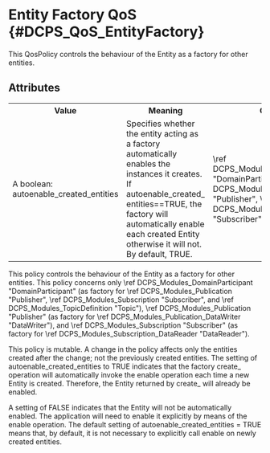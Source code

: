 Entity Factory QoS              {#DCPS_QoS_EntityFactory}
==================

This QosPolicy controls the behaviour of the Entity as a factory for other entities.

Attributes
----------
<table>
    <tr>
        <th>Value</th>
        <th>Meaning</th>
        <th>Concerns</th>
        <th>RxO</th>
        <th>Changeable</th>
    </tr>
    <tr>
        <td>
            A boolean:<br/>
            autoenable_created_entities
        </td>
        <td>
            Specifies whether the entity acting
            as a factory automatically enables
            the instances it creates.
            If autoenable_created_
            entities==TRUE, the factory will
            automatically enable each created
            Entity otherwise it will not.
            By default, TRUE.
        </td>
        <td>\ref DCPS_Modules_DomainParticipant "DomainParticipant", \ref DCPS_Modules_Publication "Publisher", \ref DCPS_Modules_Subscription "Subscriber"</td>
        <td>No</td>
        <td>Yes</td>
    </tr>
</table>

This policy controls the behaviour of the Entity as a factory for other entities. This policy concerns only \ref DCPS_Modules_DomainParticipant "DomainParticipant" (as factory for \ref DCPS_Modules_Publication "Publisher", \ref DCPS_Modules_Subscription "Subscriber", and \ref DCPS_Modules_TopicDefinition "Topic"), \ref DCPS_Modules_Publication "Publisher" (as factory for \ref DCPS_Modules_Publication_DataWriter "DataWriter"), and \ref DCPS_Modules_Subscription "Subscriber" (as factory for \ref DCPS_Modules_Subscription_DataReader "DataReader").

This policy is mutable. A change in the policy affects only the entities created after the change; not the previously created
entities.
The setting of autoenable_created_entities to TRUE indicates that the factory create_<entity> operation will automatically invoke the enable operation each time a new Entity is created. Therefore, the Entity returned by create_<entity> will already be enabled.

A setting of FALSE indicates that the Entity will not be automatically enabled. The application will need to enable it explicitly by means of the enable operation. The default setting of autoenable_created_entities = TRUE means that, by default, it is not necessary to explicitly call enable on newly created entities.
